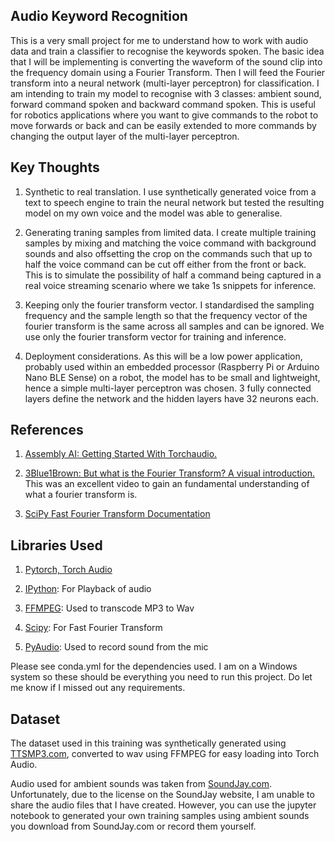 ## Audio Keyword Recognition

This is a very small project for me to understand how to work with audio data and train a classifier to recognise the keywords spoken. The basic idea that I will be implementing is converting the waveform of the sound clip into the frequency domain using a Fourier Transform. Then I will feed the Fourier transform into a neural network (multi-layer perceptron) for classification. I am intending to train my model to recognise with 3 classes: ambient sound, forward command spoken and backward command spoken. This is useful for robotics applications where you want to give commands to the robot to move forwards or back and can be easily extended to more commands by changing the output layer of the multi-layer perceptron.

## Key Thoughts

1. Synthetic to real translation. I use synthetically generated voice from a text to speech engine to train the neural network but tested the resulting model on my own voice and the model was able to generalise.

2. Generating traning samples from limited data. I create multiple training samples by mixing and matching the voice command with background sounds and also offsetting the crop on the commands such that up to half the voice command can be cut off either from the front or back. This is to simulate the possibility of half a command being captured in a real voice streaming scenario where we take 1s snippets for inference. 

3. Keeping only the fourier transform vector. I standardised the sampling frequency and the sample length so that the frequency vector of the fourier transform is the same across all samples and can be ignored. We use only the fourier transform vector for training and inference. 

4. Deployment considerations. As this will be a low power application, probably used within an embedded processor (Raspberry Pi or Arduino Nano BLE Sense) on a robot, the model has to be small and lightweight, hence a simple multi-layer perceptron was chosen. 3 fully connected layers define the network and the hidden layers have 32 neurons each. 

## References

1. [Assembly AI: Getting Started With Torchaudio. ](https://www.youtube.com/watch?v=3mju52xBFK8)

2. [3Blue1Brown: But what is the Fourier Transform? A visual introduction. ](https://www.youtube.com/watch?v=spUNpyF58BY) This was an excellent video to gain an fundamental understanding of what a fourier transform is. 

3. [SciPy Fast Fourier Transform Documentation](https://docs.scipy.org/doc/scipy/tutorial/fft.html)

## Libraries Used

1. [Pytorch, Torch Audio](https://pytorch.org/audio/stable/index.html)

2. [IPython](https://ipython.org/): For Playback of audio

3. [FFMPEG](https://ffmpeg.org/): Used to transcode MP3 to Wav

4. [Scipy](https://scipy.org/): For Fast Fourier Transform

5. [PyAudio](https://pypi.org/project/PyAudio/): Used to record sound from the mic

Please see conda.yml for the dependencies used. I am on a Windows system so these should be everything you need to run this project. Do let me know if I missed out any requirements.

## Dataset

The dataset used in this training was synthetically generated using [TTSMP3.com](https://ttsmp3.com/), converted to wav using FFMPEG for easy loading into Torch Audio.

Audio used for ambient sounds was taken from [SoundJay.com](https://www.soundjay.com/ambient-sounds.html). Unfortunately, due to the license on the SoundJay website, I am unable to share the audio files that I have created. However, you can use the jupyter notebook to generated your own training samples using ambient sounds you download from SoundJay.com or record them yourself.